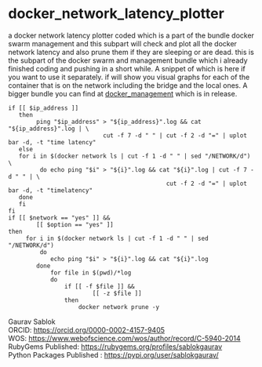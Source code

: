 # docker_network_latency_plotter
a docker network latency plotter coded which is a part of the bundle docker swarm management and this subpart will check and plot all the docker network latency and also prune them if they are sleeping or are dead. this is the subpart of the docker swarm and management bundle which i already finished coding and pushing in a short while. A snippet of which is here if you want to use it separately. if will show you visual graphs for each of the container that is on the network including the bridge and the local ones. A bigger bundle you can find at [docker_management](https://github.com/sablokgaurav/docker_swarm_management) which is in release.

```
if [[ $ip_address ]]
   then 
        ping "$ip_address" > "${ip_address}".log && cat "${ip_address}".log | \
                           cut -f 7 -d " " | cut -f 2 -d "=" | uplot bar -d, -t "time latency"
   else 
   for i in $(docker network ls | cut -f 1 -d " " | sed "/NETWORK/d") \
         do echo ping "$i" > "${i}".log && cat "${i}".log | cut -f 7 -d " " | \
                                             cut -f 2 -d "=" | uplot bar -d, -t "timelatency" 
   done
   fi
fi 
if [[ $network == "yes" ]] && 
        [[ $option == "yes" ]]
then 
     for i in $(docker network ls | cut -f 1 -d " " | sed "/NETWORK/d")
         do 
            echo ping "$i" > "${i}".log && cat "${i}".log
        done
            for file in $(pwd)/*log
            do 
                if [[ -f $file ]] &&
                        [[ -z $file ]]
                then
                    docker network prune -y
```
Gaurav Sablok \
ORCID: https://orcid.org/0000-0002-4157-9405 \
WOS: https://www.webofscience.com/wos/author/record/C-5940-2014 \
RubyGems Published: https://rubygems.org/profiles/sablokgaurav \
Python Packages Published : https://pypi.org/user/sablokgaurav/
